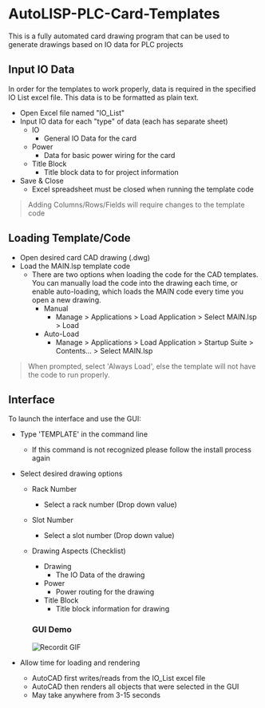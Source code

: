 # AutoLISP-PLC-Card-Templates
This is a fully automated card drawing program that can be used to generate drawings based on IO data for PLC projects

## Input IO Data
In order for the templates to work properly, data is required in the specified IO List excel file. This data is to be formatted as plain text. 

- Open Excel file named "IO_List"
- Input IO data for each "type" of data (each has separate sheet)
  - IO
    - General IO Data for the card
  - Power
    - Data for basic power wiring for the card
  - Title Block
    - Title block data to for project information
- Save & Close 
  - Excel spreadsheet must be closed when running the template code

> Adding Columns/Rows/Fields will require changes to the template code

## Loading Template/Code
- Open desired card CAD drawing (.dwg)
- Load the MAIN.lsp template code
  - There are two options when loading the code for the CAD templates. You can manually load the code into the drawing each time, or enable auto-loading, which loads the MAIN code every time you open a new drawing.
    - Manual 
      - Manage > Applications > Load Application > Select MAIN.lsp > Load
    - Auto-Load
      - Manage > Applications > Load Application > Startup Suite > Contents... > Select MAIN.lsp

> When prompted, select 'Always Load', else the template will not have the code to run properly.

## Interface

To launch the interface and use the GUI:

- Type 'TEMPLATE' in the command line
  - If this command is not recognized please follow the install process again
- Select desired drawing options
  - Rack Number
    - Select a rack number (Drop down value)
  - Slot Number
    - Select a slot number (Drop down value)
  - Drawing Aspects (Checklist)
    - Drawing
      - The IO Data of the drawing
    - Power
      - Power routing for the drawing
    - Title Block
      - Title block information for drawing
      
    ### GUI Demo
    ![Recordit GIF](http://g.recordit.co/EV9Tei3mdG.gif)

- Allow time for loading and rendering
  - AutoCAD first writes/reads from the IO_List excel file
  - AutoCAD then renders all objects that were selected in the GUI
  - May take anywhere from 3-15 seconds
